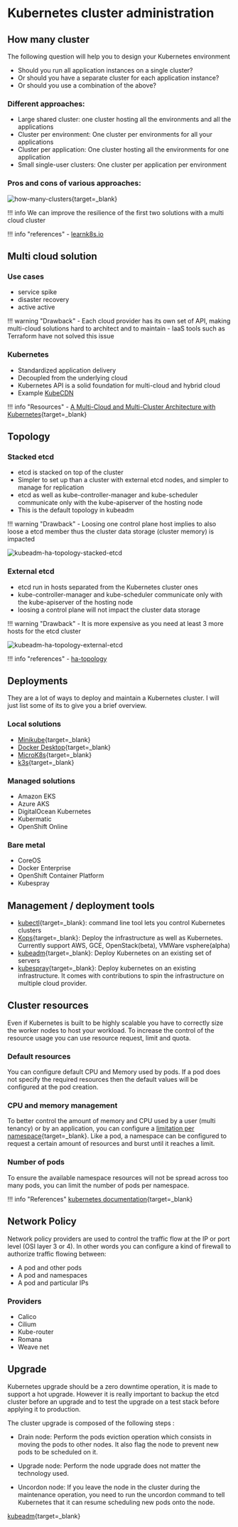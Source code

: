 # Kubernetes cluster administration

## How many cluster

The following question will help you to design your Kubernetes environment

- Should you run all application instances on a single cluster?
- Or should you have a separate cluster for each application instance?
- Or should you use a combination of the above?

### Different approaches:

- Large shared cluster: one cluster hosting all the environments and all the applications
- Cluster per environment: One cluster per environments for all your applications
- Cluster per application: One cluster hosting all the environments for one application
- Small single-user clusters: One cluster per application per environment

### Pros and cons of various approaches:

![how-many-clusters](https://learnk8s.io/a/eb8d3a97d16f6c490c23fa25f20c7c0f.svg){target=_blank}

!!! info
    We can improve the resilience of the first two solutions with a multi cloud cluster

!!! info "references"
    - [learnk8s.io](https://learnk8s.io/how-many-clusters)

## Multi cloud solution

### Use cases

- service spike
- disaster recovery
- active active

!!! warning "Drawback"
    - Each cloud provider has its own set of API, making multi-cloud solutions hard to architect and to maintain
    - IaaS tools such as Terraform have not solved this issue

### Kubernetes

- Standardized application delivery
- Decoupled from the underlying cloud
- Kubernetes API is a solid foundation for multi-cloud and hybrid cloud
- Example [KubeCDN](https://blog.insightdatascience.com/how-to-build-your-own-cdn-with-kubernetes-5cab00d5c258)

!!! info "Resources"
    - [A Multi-Cloud and Multi-Cluster Architecture with Kubernetes](https://medium.com/datadriveninvestor/a-multi-cloud-and-multi-cluster-architecture-with-kubernetes-cb3abe554948){target=_blank}

## Topology

### Stacked etcd

- etcd is stacked on top of the cluster
- Simpler to set up than a cluster with external etcd nodes, and simpler to manage for replication
- etcd as well as kube-controller-manager and kube-scheduler communicate only with the kube-apiserver of the hosting node
- This is the default topology in kubeadm

!!! warning "Drawback"
    - Loosing one control plane host implies to also loose a etcd member thus the cluster data storage (cluster memory) is impacted

![kubeadm-ha-topology-stacked-etcd](https://d33wubrfki0l68.cloudfront.net/d1411cded83856552f37911eb4522d9887ca4e83/b94b2/images/kubeadm/kubeadm-ha-topology-stacked-etcd.svg)

### External etcd

- etcd run in hosts separated from the Kubernetes cluster ones
- kube-controller-manager and kube-scheduler communicate only with the kube-apiserver of the hosting node
- loosing a control plane will not impact the cluster data storage

!!! warning "Drawback"
    - It is more expensive as you need at least 3 more hosts for the etcd cluster

![kubeadm-ha-topology-external-etcd](https://d33wubrfki0l68.cloudfront.net/ad49fffce42d5a35ae0d0cc1186b97209d86b99c/5a6ae/images/kubeadm/kubeadm-ha-topology-external-etcd.svg)

!!! info "references"
    - [ha-topology](https://kubernetes.io/docs/setup/production-environment/tools/kubeadm/ha-topology/)

## Deployments

They are a lot of ways to deploy and maintain a Kubernetes cluster. I will just list some of its to give you a brief overview.

### Local solutions

- [Minikube](https://minikube.sigs.k8s.io/docs/start/){target=_blank}
- [Docker Desktop](https://www.docker.com/products/docker-desktop){target=_blank}
- [MicroK8s](https://microk8s.io/){target=_blank}
- [k3s](https://k3s.io/){target=_blank}

### Managed solutions

- Amazon EKS
- Azure AKS
- DigitalOcean Kubernetes
- Kubermatic
- OpenShift Online

### Bare metal

- CoreOS
- Docker Enterprise
- OpenShift Container Platform
- Kubespray

## Management / deployment tools

- [kubectl](https://github.com/kubernetes/kubectl){target=_blank}: command line tool lets you control Kubernetes clusters
- [Kops](https://github.com/kubernetes/kops){target=_blank}: Deploy the infrastructure as well as Kubernetes. Currently support AWS, GCE, OpenStack(beta), VMWare vsphere(alpha)
- [kubeadm](https://kubernetes.io/docs/setup/production-environment/tools/kubeadm/create-cluster-kubeadm/){target=_blank}: Deploy Kubernetes on an existing set of servers
- [kubespray](https://github.com/kubernetes-sigs/kubespray){target=_blank}: Deploy kubernetes on an existing infrastructure. It comes with contributions to spin the infrastructure on multiple cloud provider.

## Cluster resources

Even if Kubernetes is built to be highly scalable you have to correctly size the worker nodes to host your workload. To increase the control of the resource usage you can use resource request, limit and quota.

### Default resources

You can configure default CPU and Memory used by pods. If a pod does not specify the required resources then the default values will be configured at the pod creation.

### CPU and memory management

To better control the amount of memory and CPU used by a user (multi tenancy) or by an application, you can configure a [limitation per namespace](https://kubernetes.io/docs/tasks/administer-cluster/manage-resources/memory-default-namespace/){target=_blank}. Like a pod, a namespace can be configured to request a certain amount of resources and burst until it reaches a limit.

### Number of pods

To ensure the available namespace resources will not be spread across too many pods, you can limit the number of pods per namespace.

!!! info "References"
    [kubernetes documentation](https://kubernetes.io/docs/tasks/administer-cluster/manage-resources/cpu-default-namespace/){target=_blank}

## Network Policy

Network policy providers are used to control the traffic flow at the IP or port level (OSI layer 3 or 4). In other words you can configure a kind of firewall to authorize traffic flowing between:

- A pod and other pods
- A pod and namespaces
- A pod and particular IPs

### Providers

- Calico
- Cilium
- Kube-router
- Romana
- Weave net

## Upgrade

Kubernetes upgrade should be a zero downtime operation, it is made to support a hot upgrade. However it is really important to backup the etcd cluster before an upgrade and to test the upgrade on a test stack before applying it to production.

The cluster upgrade is composed of the following steps :

- Drain node: Perform the pods eviction operation which consists in moving the pods to other nodes. It also flag the node to prevent new pods to be scheduled on it.

- Upgrade node: Perform the node upgrade does not matter the technology used.

- Uncordon node: If you leave the node in the cluster during the maintenance operation, you need to run the uncordon command to tell Kubernetes that it can resume scheduling new pods onto the node.

[kubeadm](https://kubernetes.io/docs/tasks/administer-cluster/kubeadm/){target=_blank}
